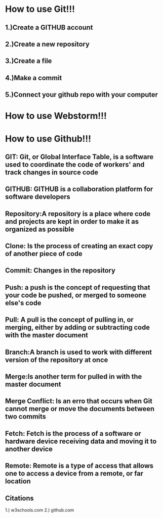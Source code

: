 # **How to use Git!!!**
## __1.)Create a GITHUB account__
## __2.)Create a new repository__
## __3.)Create a file__
## __4.)Make a commit__
## __5.)Connect your github repo with your computer__

# **How to use Webstorm!!!**
##

# **How to use Github!!!**
##
## __GIT: Git, or Global Interface Table, is a software used to coordinate the code of workers' and track changes in source code__
## __GITHUB: GITHUB is a collaboration platform for software developers__
## __Repository:A repository is a place where code and projects are kept in order to make it as organized as possible__
## __Clone: Is the process of creating an exact copy of another piece of code__
## __Commit: Changes in the repository__
## __Push: a push is the concept of requesting that your code be pushed, or merged to someone else's code__
## __Pull: A pull is the concept of pulling in, or merging, either by adding or subtracting code with the master document__
## __Branch:A branch is used to work with different version of the repository at once__
## __Merge:Is another term for pulled in with the master document__
## __Merge Conflict: Is an erro that occurs when Git cannot merge or move the documents between two commits__
## __Fetch: Fetch is the process of a software or hardware device receiving data and moving it to another device__
## __Remote: Remote is a type of access that allows one to access a device from a remote, or far location__
## Citations
1.) w3schools.com
2.) github.com
